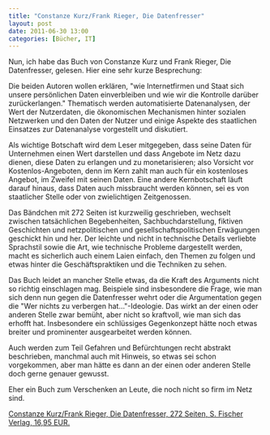 ```yaml
---
title: "Constanze Kurz/Frank Rieger, Die Datenfresser"
layout: post
date: 2011-06-30 13:00
categories: [Bücher, IT]
---
```


Nun, ich habe das Buch von Constanze Kurz und Frank Rieger, Die
Datenfresser, gelesen. Hier eine sehr kurze Besprechung:

Die beiden Autoren wollen erklären, "wie Internetfirmen und Staat sich
unsere persönlichen Daten einverbleiben und wie wir die Kontrolle
darüber zurückerlangen." Thematisch werden automatisierte Datenanalysen,
der Wert der Nutzerdaten, die ökonomischen Mechanismen hinter sozialen
Netzwerken und den Daten der Nutzer und einige Aspekte des staatlichen
Einsatzes zur Datenanalyse vorgestellt und diskutiert.

Als wichtige Botschaft wird dem Leser mitgegeben, dass seine Daten für
Unternehmen einen Wert darstellen und dass Angebote im Netz dazu dienen,
diese Daten zu erlangen und zu monetarisieren; also Vorsicht vor
Kostenlos-Angeboten, denn im Kern zahlt man auch für ein kostenloses
Angebot, im Zweifel mit seinen Daten. Eine andere Kernbotschaft läuft
darauf hinaus, dass Daten auch missbraucht werden können, sei es von
staatlicher Stelle oder von zwielichtigen Zeitgenossen.

Das Bändchen mit 272 Seiten ist kurzweilig geschrieben, wechselt
zwischen tatsächlichen Begebenheiten, Sachbuchdarstellung, fiktiven
Geschichten und netzpolitischen und gesellschaftspolitischen Erwägungen
geschickt hin und her. Der leichte und nicht in technische Details
verliebte Sprachstil sowie die Art, wie technische Probleme dargestellt
werden, macht es sicherlich auch einem Laien einfach, den Themen zu
folgen und etwas hinter die Geschäftspraktiken und die Techniken zu
sehen.

Das Buch leidet an mancher Stelle etwas, da die Kraft des Arguments
nicht so richtig einschlagen mag. Beispiele sind insbesondere die Frage,
wie man sich denn nun gegen die Datenfresser wehrt oder die
Argumentation gegen die "Wer nichts zu verbergen hat…"-Ideologie. Das
wirkt an der einen oder anderen Stelle zwar bemüht, aber nicht so
kraftvoll, wie man sich das erhofft hat. Insbesondere ein schlüssiges
Gegenkonzept hätte noch etwas breiter und prominenter ausgearbeitet
werden können.

Auch werden zum Teil Gefahren und Befürchtungen recht abstrakt
beschrieben, manchmal auch mit Hinweis, so etwas sei schon vorgekommen,
aber man hätte es dann an der einen oder anderen Stelle doch gerne
genauer gewusst.

Eher ein Buch zum Verschenken an Leute, die noch nicht so firm im Netz
sind.

[Constanze Kurz/Frank Rieger, Die Datenfresser, 272 Seiten, S. Fischer Verlag, 16,95 EUR.](http://www.fischerverlage.de/buch/Die_Datenfresser/9783100485182)

